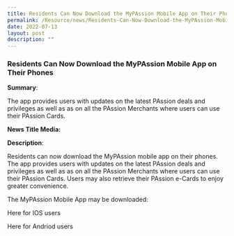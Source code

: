 ```yaml
---
title: Residents Can Now Download the MyPAssion Mobile App on Their Phones
permalink: /Resource/news/Residents-Can-Now-Download-the-MyPAssion-Mobile-App-on-Their-Phones
date: 2022-07-13
layout: post
description: ""
---
```

### Residents Can Now Download the MyPAssion Mobile App on Their Phones 

**Summary**: 

The app provides users with updates on the latest PAssion deals and privileges as well as as on all the PAssion Merchants where users can use their PAssion Cards.  

**News Title Media:**
 

**Description**: 

Residents can now download the MyPAssion mobile app on their phones. The app provides users with updates on the latest PAssion deals and privileges as well as as on all the PAssion Merchants where users can use their PAssion Cards. Users may also retrieve their PAssion e-Cards to enjoy greater convenience. 

 

The MyPAssion Mobile App may be downloaded: 

 

Here for IOS users 

Here for Andriod users 